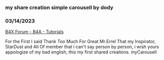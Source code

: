 ### my share creation simple carousell by dody
### 03/14/2023
[B4X Forum - B4A - Tutorials](https://www.b4x.com/android/forum/threads/146793/)

For the First I said Thank Too Much For Great Mr.Errel That my Inspirator, StarDust and All Of member that i can't say person by person, i wish yours appologize of my bad english, this my first shared creations. myCarousell